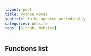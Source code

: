 ```yaml
---
layout: post
title: Python Notes
subtitle: to be updated periodically
categories: Website
tags: [Github, Website]
---
```

## Functions list 